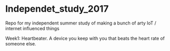 # Independet_study_2017
Repo for my independent summer study of making a bunch of arty IoT / internet influenced things

Week1: Heartbeater. A device you keep with you that beats the heart rate of someone else.
